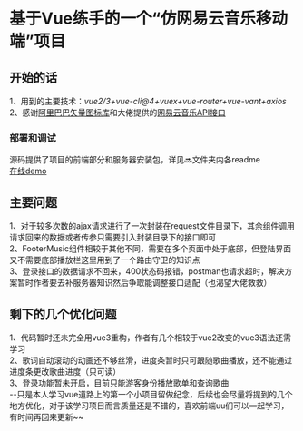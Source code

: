 # 基于Vue练手的一个“仿网易云音乐移动端”项目 #

## 开始的话 ##
1、用到的主要技术：*vue2/3+vue-cli@4+vuex+vue-router+vue-vant+axios*  
2、感谢[阿里巴巴矢量图标库](https://www.iconfont.cn/)和大佬提供的[网易云音乐API接口](https://github.com/Binaryify/NeteaseCloudMusicApi)  

### 部署和调试 ##
源码提供了项目的前端部分和服务器安装包，详见🔜文件夹内各readme   
[在线demo](https://lian-wb.github.io/-Ge-/wangyiyun-app/dist/index.html)

## 主要问题 ##
1、对于较多次数的ajax请求进行了一次封装在request文件目录下，其余组件调用请求回来的数据或者传参只需要引入封装目录下的接口即可  
2、FooterMusic组件相较于其他不同，需要在多个页面中处于底部，但登陆界面又不需要底部播放栏这里用到了一个路由守卫的知识点  
3、登录接口的数据请求不回来，400状态码报错，postman也请求超时，解决方案暂时作者要去补服务器知识然后争取能调整接口适配（也渴望大佬救救）

## 剩下的几个优化问题 ##
1、代码暂时还未完全用vue3重构，作者有几个相较于vue2改变的vue3语法还需学习  
2、歌词自动滚动的动画还不够丝滑，进度条暂时只可跟随歌曲播放，还不能通过进度条更改歌曲进度（只可读）  
3、登录功能暂未开启，目前只能游客身份播放歌单和查询歌曲  
--只是本人学习vue道路上的第一个小项目留做纪念，后续也会尽量将提到的几个地方优化，对于该学习项目而言质量还是不错的，喜欢前端uu们可以一起学习，有时间再回来更新~~
